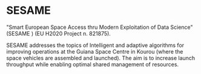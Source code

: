 # SESAME
"Smart European Space Access thru Modern Exploitation of Data Science" (SESAME ) (EU H2020 Project n. 821875).

SESAME addresses the topics of Intelligent and adaptive algorithms for improving operations at the Guiana Space Centre in Kourou (where the space vehicles are assembled and launched). The aim is to increase launch throughput while enabling optimal shared management of resources. 
